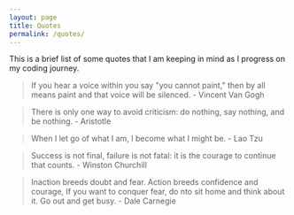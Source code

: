 ```yaml
---
layout: page
title: Quotes
permalink: /quotes/
---
```


This is a brief list of some quotes that I am keeping in mind as I progress on my coding journey.

> If you hear a voice within you say "you cannot paint," then by all means paint and that voice will be silenced. - Vincent Van Gogh

> There is only one way to avoid criticism: do nothing, say nothing, and be nothing. - Aristotle

> When I let go of what I am, I become what I might be. - Lao Tzu

> Success is not final, failure is not fatal: it is the courage to continue that counts. - Winston Churchill

> Inaction breeds doubt and fear. Action breeds confidence and courage, If you want to conquer fear, do nto sit home and think about it. Go out and get busy. - Dale Carnegie